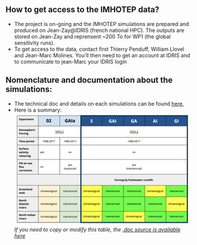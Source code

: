 ## How to get access to the IMHOTEP data?
* The project is on-going and the IMHOTEP simulations are prepared and produced on Jean-Zay@IDRIS (french national HPC). The outputs are stored on Jean-Zay and reprensent ~200 To for WP1 (the global sensitivity runs).
* To get access to the data, contact first Thierry Penduff, William Llovel and Jean-Marc Molines. You'll then need to get an account at IDRIS and to communicate to jean-Marc your IDRIS login

## Nomenclature and documentation about the simulations:
* The technical doc and details on each simulations can be found [here](https://github.com/molines/IMHOTEP/tree/master/eORCA025),
* Here is a summary:
![nomenclature tab](/DOCS/FIGS/imhotep-nomenclature.png)
_If you need to copy or modify this table, the [.doc source is available here](https://docs.google.com/document/d/1bAdjA8vK-TqqfxYqMXz69SUwyC0q7RlbeJqpd-5bzxo/edit?usp=sharing)_

